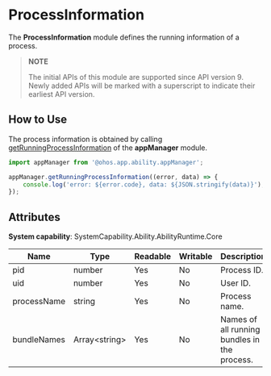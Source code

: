 # ProcessInformation

The **ProcessInformation** module defines the running information of a process.

> **NOTE**
> 
> The initial APIs of this module are supported since API version 9. Newly added APIs will be marked with a superscript to indicate their earliest API version.

## How to Use

The process information is obtained by calling [getRunningProcessInformation](js-apis-app-ability-appManager.md#appmanagergetrunningprocessinformation9) of the **appManager** module.

```ts
import appManager from '@ohos.app.ability.appManager';

appManager.getRunningProcessInformation((error, data) => { 
    console.log('error: ${error.code}, data: ${JSON.stringify(data)}');
});
```

## Attributes

**System capability**: SystemCapability.Ability.AbilityRuntime.Core

| Name| Type| Readable| Writable| Description|
| -------- | -------- | -------- | -------- | -------- |
| pid | number | Yes| No| Process ID.|
| uid | number | Yes| No| User ID.|
| processName | string | Yes| No| Process name.|
| bundleNames | Array&lt;string&gt; | Yes| No| Names of all running bundles in the process.|
